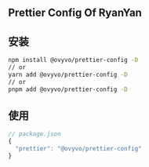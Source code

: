 ## Prettier Config Of RyanYan

## 安装

```bash
npm install @ovyvo/prettier-config -D
// or
yarn add @ovyvo/prettier-config -D
// or
pnpm add @ovyvo/prettier-config -D
```

## 使用

```javascript
// package.json
{
  "prettier": "@ovyvo/prettier-config"
}
```
